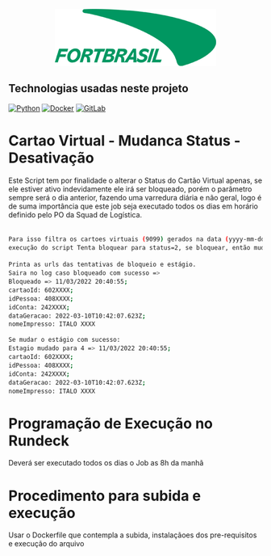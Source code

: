 <p align="center">
  <img src="./src/assets/logo-fortbrasil.png" width="320" alt="Logo FortBrasil" /></a>
</p>


## Technologias usadas neste projeto

<a href="https://www.python.org/downloads/" target="_blank"><img src="https://img.shields.io/badge/Python-4B8BBE?style=for-the-badge&logo=Python&logoColor=white" alt="Python" /></a> <a href="https://docs.docker.com/get-started/" target="_blank"><img src="https://img.shields.io/badge/Docker-2CA5E0?style=for-the-badge&logo=docker&logoColor=white" alt="Docker" /></a>   <a href="https://gitlab.com/Fortbrasil/microservicos/microservice-sendmail" target="_blank"><img src="https://img.shields.io/badge/GitLab-330F63?style=for-the-badge&logo=gitlab&logoColor=white" alt="GitLab" /></a>



# Cartao Virtual - Mudanca Status - Desativação
Este Script tem por finalidade o alterar o Status do Cartão Virtual apenas, se ele estiver ativo indevidamente ele irá ser bloqueado, porém o parâmetro sempre será o dia anterior, fazendo uma varredura diária e não geral, logo é de suma importância que este job seja executado todos os dias em horário definido pelo PO da Squad de Logística.

```bash

Para isso filtra os cartoes virtuais (9099) gerados na data (yyyy-mm-dd) anterior a 
execução do script Tenta bloquear para status=2, se bloquear, então muda estágio para 4.

Printa as urls das tentativas de bloqueio e estágio. 
Saira no log caso bloqueado com sucesso => 
Bloqueado => 11/03/2022 20:40:55;
cartaoId: 602XXXX;
idPessoa: 408XXXX;
idConta: 242XXXX;
dataGeracao: 2022-03-10T10:42:07.623Z;
nomeImpresso: ITALO XXXX

```

```bash
Se mudar o estágio com sucesso: 
Estagio mudado para 4 => 11/03/2022 20:40:55;
cartaoId: 602XXXX;
idPessoa: 408XXXX;
idConta: 242XXXX;
dataGeracao: 2022-03-10T10:42:07.623Z;
nomeImpresso: ITALO XXXX


```


# Programação de Execução no Rundeck
Deverá ser executado todos os dias o Job as 8h da manhã

# Procedimento para subida e execução
Usar o Dockerfile que contempla a subida, instalaçãoes dos pre-requisitos e execução do arquivo

